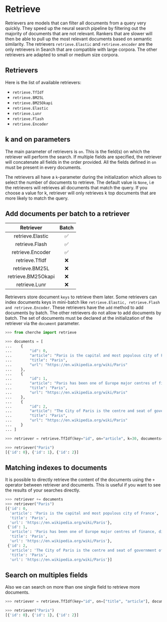 # Retrieve

Retrievers are models that can filter all documents from a query very quickly. They speed up the neural search pipeline by filtering out the majority of documents that are not relevant. Rankers that are slower will then be able to pull up the most relevant documents based on semantic similarity. The retrievers `retrieve.Elastic` and `retrieve.encoder` are the only retrievers in Search that are compatible with large corpora. The other retrievers are adapted to small or medium size corpora.

## Retrievers

Here is the list of available retrievers:

- `retrieve.TfIdf`
- `retrieve.BM25L`
- `retrieve.BM25Okapi`
- `retrieve.Elastic`
- `retrieve.Lunr`
- `retrieve.Flash`
- `retrieve.Encoder`

## k and on parameters

The main parameter of retrievers is `on`. This is the field(s) on which the retriever will perform the search. If multiple fields are specified, the retriever will concatenate all fields in the order provided. All the fields defined in `on` must be present in every documents.

The retrievers all have a `k`-parameter during the initialization which allows to select the number of documents to retrieve. The default value is `None`, i.e the retrievers will retrieves all documents that match the query. If you choose a value for k, retriever will only retrieves k top documents that are more likely to match the query.

## Add documents per batch to a retriever

|      Retriever     |   Batch   |
|:------------------:|:---------:|
|  retrieve.Elastic  |     ✅     |
|   retrieve.Flash   |     ✅     |
|  retrieve.Encoder  |     ✅     |
|   retrieve.TfIdf   |     ❌     |
|   retrieve.BM25L   |     ❌     |
| retrieve.BM25Okapi |     ❌     |
|    retrieve.Lunr   |     ❌     |

Retrievers store document `keys` to retrieve them later. Some retrievers can index documents keys in mini-batch like `retrieve.Elastic, retrieve.Flash and retrieve.Encoder`. These retrievers have the `add` method to add documents by batch. The other retrievers do not allow to add documents by batch. The set of documents must be declared at the initialization of the retriever via the `document` parameter.

```python
>>> from cherche import retrieve

>>> documents = [
...    {
...        "id": 0,
...        "article": "Paris is the capital and most populous city of France",
...        "title": "Paris",
...        "url": "https://en.wikipedia.org/wiki/Paris"
...    },
...    {
...        "id": 1,
...        "article": "Paris has been one of Europe major centres of finance, diplomacy , commerce , fashion , gastronomy , science , and arts.",
...        "title": "Paris",
...        "url": "https://en.wikipedia.org/wiki/Paris"
...    },
...    {
...        "id": 2,
...        "article": "The City of Paris is the centre and seat of government of the region and province of Île-de-France .",
...        "title": "Paris",
...        "url": "https://en.wikipedia.org/wiki/Paris"
...    }
... ]

>>> retriever = retrieve.TfIdf(key="id", on="article", k=30, documents=documents)

>>> retriever("Paris")
[{'id': 0}, {'id': 1}, {'id': 2}]
```

## Matching indexes to documents

It is possible to directly retrieve the content of the documents using the `+` operator between
retriever and documents. This is useful if you want to see the results of your searches directly.

```python
>>> retriever += documents
>>> retriever("Paris")
[{'id': 0,
  'article': 'Paris is the capital and most populous city of France',
  'title': 'Paris',
  'url': 'https://en.wikipedia.org/wiki/Paris'},
 {'id': 1,
  'article': 'Paris has been one of Europe major centres of finance, diplomacy , commerce , fashion , gastronomy , science , and arts.',
  'title': 'Paris',
  'url': 'https://en.wikipedia.org/wiki/Paris'},
 {'id': 2,
  'article': 'The City of Paris is the centre and seat of government of the region and province of Île-de-France .',
  'title': 'Paris',
  'url': 'https://en.wikipedia.org/wiki/Paris'}]
```

## Search on multiples fields

Also we can search on more than one single field to retrieve more documents.

```python
>>> retriever = retrieve.TfIdf(key="id", on=["title", "article"], documents=documents, k=30)

>>> retriever("Paris")
[{'id': 0}, {'id': 1}, {'id': 2}]
```
